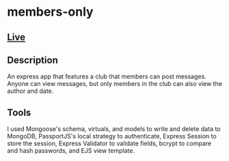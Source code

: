 # members-only

## [Live](https://members-only-m9on.onrender.com/)

## Description
An express app that features a club that members can post messages. Anyone can view messages, but only members in the club can also view the author and date.

## Tools
I used Mongoose's schema, virtuals, and models to write and delete data to MongoDB, PassportJS's local strategy to authenticate, Express Session to store the session, Express Validator to validate fields, bcrypt to compare and hash passwords, and EJS view template.
